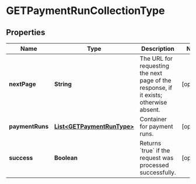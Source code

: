 

# GETPaymentRunCollectionType


## Properties

| Name | Type | Description | Notes |
|------------ | ------------- | ------------- | -------------|
|**nextPage** | **String** | The URL for requesting the next page of the response, if it exists; otherwise absent.  |  [optional] |
|**paymentRuns** | [**List&lt;GETPaymentRunType&gt;**](GETPaymentRunType.md) | Container for payment runs.  |  [optional] |
|**success** | **Boolean** | Returns &#x60;true&#x60; if the request was processed successfully.  |  [optional] |




